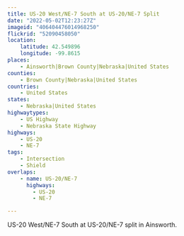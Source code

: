 ```yaml
---
title: US-20 West/NE-7 South at US-20/NE-7 Split
date: "2022-05-02T12:23:27Z"
imageid: "406404476014968250"
flickrid: "52090458050"
location:
    latitude: 42.549896
    longitude: -99.8615
places:
    - Ainsworth|Brown County|Nebraska|United States
counties:
    - Brown County|Nebraska|United States
countries:
    - United States
states:
    - Nebraska|United States
highwaytypes:
    - US Highway
    - Nebraska State Highway
highways:
    - US-20
    - NE-7
tags:
    - Intersection
    - Shield
overlaps:
    - name: US-20/NE-7
      highways:
        - US-20
        - NE-7

---
```

US-20 West/NE-7 South at US-20/NE-7 split in Ainsworth.
